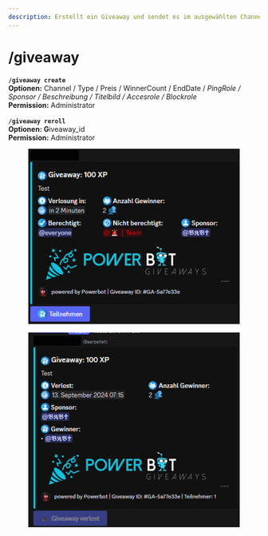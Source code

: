 ```yaml
---
description: Erstellt ein Giveaway und sendet es im ausgewählten Channel
---
```


# /giveaway

**`/giveaway create`**\
**Optionen:** Channel / Type / Preis / WinnerCount / EndDate / _PingRole / Sponsor / Beschreibung / Titelbild / Accesrole / Blockrole_\
**Permission:** Administrator

**`/giveaway reroll`**\
**Optionen: G**iveaway\_id\
**Permission:** Administrator

<div align="center">

<figure><img src="../../.gitbook/assets/Discord_QSvWmDZnnN.png" alt=""><figcaption></figcaption></figure>

</div>

<div align="center">

<figure><img src="../../.gitbook/assets/Discord_SM0fhwXBdg.png" alt=""><figcaption></figcaption></figure>

</div>
